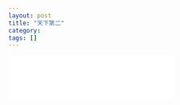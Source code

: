 ```yaml
---
layout: post
title: "天下第二"
category: 
tags: []
---
```

<iframe frameborder="no" border="0" marginwidth="0" marginheight="0" width=330 height=86 src="//music.163.com/outchain/player?type=2&id=27571432&auto=1&height=66"></iframe>